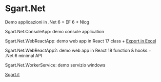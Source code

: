 # Sgart.Net

Demo applicazioni in .Net 6 + EF 6 + Nlog

Sgart.Net.ConsoleApp: demo console application

Sgart.Net.WebReactApp: demo web app in React 17 class + [Export in Excel](https://www.sgart.it/IT/informatica/creare-un-file-excel-con-c-e-openxml/post)

Sgart.Net.WebReactApp2: demo web app in React 18 function & hooks + .Net 6 minimal API

Sgart.Net.WorkerService: demo servizio windows



[Sgart.it](https://www.sgart.it)